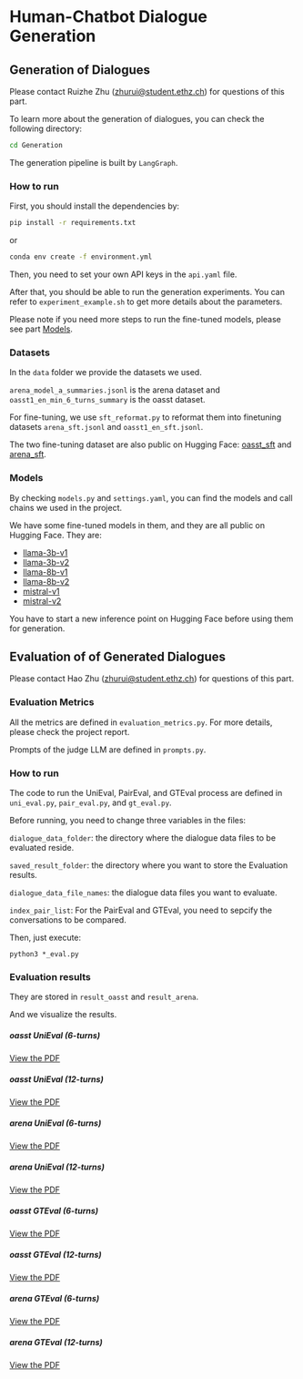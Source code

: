# Human-Chatbot Dialogue Generation

## Generation of Dialogues
Please contact Ruizhe Zhu (zhurui@student.ethz.ch) for questions of this part.

To learn more about the generation of dialogues, you can check the following directory:
```bash
cd Generation
```

The generation pipeline is built by `LangGraph`.

### How to run
First, you should install the dependencies by:
```bash
pip install -r requirements.txt
```
or 
```bash
conda env create -f environment.yml
```

Then, you need to set your own API keys in the `api.yaml` file.

After that, you should be able to run the generation experiments. You can refer to `experiment_example.sh` to get more details about the parameters.

Please note if you need more steps to run the fine-tuned models, please see part [Models](#Models).

### Datasets
In the `data` folder we provide the datasets we used.

`arena_model_a_summaries.jsonl` is the arena dataset and `oasst1_en_min_6_turns_summary` is the oasst dataset.

For fine-tuning, we use `sft_reformat.py` to reformat them into finetuning datasets `arena_sft.jsonl` and `oasst1_en_sft.jsonl`.

The two fine-tuning dataset are also public on Hugging Face: [oasst_sft](https://huggingface.co/datasets/SyangZhou/oasst_SFT) and [arena_sft](https://huggingface.co/datasets/SyangZhou/arena_SFT).

### Models
By checking `models.py` and `settings.yaml`, you can find the models and call chains we used in the project.

We have some fine-tuned models in them, and they are all public on Hugging Face. They are:
- [llama-3b-v1](https://huggingface.co/SyangZhou/autotrain-l3b-0520-v1)
- [llama-3b-v2](https://huggingface.co/SyangZhou/autotrain-l3b-0520-v2)
- [llama-8b-v1](https://huggingface.co/SyangZhou/autotrain-l8b-0520-v1)
- [llama-8b-v2](https://huggingface.co/SyangZhou/autotrain-l8b-0520-v2)
- [mistral-v1](https://huggingface.co/SyangZhou/autotrain-m-0520-v1)
- [mistral-v2](https://huggingface.co/SyangZhou/autotrain-m-0520-v2)

You have to start a new inference point on Hugging Face before using them for generation.

## Evaluation of of Generated Dialogues
Please contact Hao Zhu (zhurui@student.ethz.ch) for questions of this part.

### Evaluation Metrics
All the metrics are defined in `evaluation_metrics.py`. For more details, please check the project report.

Prompts of the judge LLM are defined in `prompts.py`.  

### How to run
The code to run the UniEval, PairEval, and GTEval process are defined in `uni_eval.py`, `pair_eval.py`, and `gt_eval.py`.  

Before running, you need to change three variables in the files: 

`dialogue_data_folder`: the directory where the dialogue data files to be evaluated reside.

`saved_result_folder`: the directory where you want to store the Evaluation results. 

`dialogue_data_file_names`: the dialogue data files you want to evaluate.

`index_pair_list`: For the PairEval and GTEval, you need to sepcify the conversations to be compared.  

Then, just execute: 

`python3 *_eval.py`

### Evaluation results
They are stored in `result_oasst` and `result_arena`.  

And we visualize the results. 

##### oasst UniEval (6-turns)
[View the PDF](Evaluation/result_summary_oasst/GPT4o_Evaluator/oasst_uni_eval_6_turns.pdf)

##### oasst UniEval (12-turns)
[View the PDF](Evaluation/result_summary_oasst/GPT4o_Evaluator/oasst_uni_eval_12_turns.pdf)

##### arena UniEval (6-turns)
[View the PDF](Evaluation/result_summary_arena/GPT4o_Evaluator/arena_uni_eval_6_turns.pdf)

##### arena UniEval (12-turns)
[View the PDF](Evaluation/result_summary_arena/GPT4o_Evaluator/arena_uni_eval_12_turns.pdf)

##### oasst GTEval (6-turns)
[View the PDF](Evaluation/result_summary_oasst/GPT4o_Evaluator/oasst_gt_eval_6_turns.pdf)

##### oasst GTEval (12-turns)
[View the PDF](Evaluation/result_summary_oasst/GPT4o_Evaluator/oasst_gt_eval_12_turns.pdf)

##### arena GTEval (6-turns)
[View the PDF](Evaluation/result_summary_arena/GPT4o_Evaluator/arena_gt_eval_6_turns.pdf)

##### arena GTEval (12-turns)
[View the PDF](Evaluation/result_summary_arena/GPT4o_Evaluator/arena_gt_eval_12_turns.pdf)